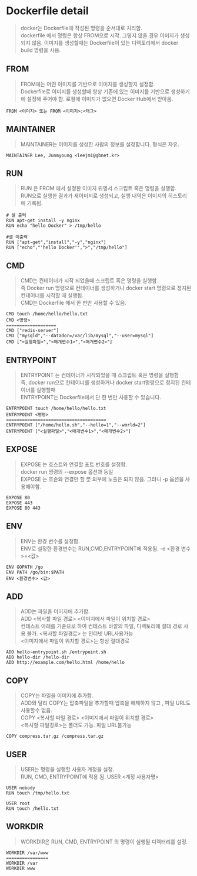 # Dockerfile detail
> docker는 Dockerfile에 작성된 명령을 순서대로 처리함.  
> dockerfile 에서 명령은 항상 FROM으로 시작. 그렇지 않을 경우 이미지가 생성되지 않음.
> 이미지를 생성할때는 Dockerfile이 있는 디렉토리에서 docker build 명령을 사용.  

## FROM
> FROM에는 어떤 이미지를 기반으로 이미지를 생성할지 설정함.  
> Dockerfile로 이미지를 생성할때 항상 기존에 있는 이미지를 기반으로 생성하기에 설정해 주어야 함.
> 로컬에 이미지가 없으면 Docker Hub에서 받아옴.  
```
FROM <이미지> 또는 FROM <이미지>:<태그>
```

## MAINTAINER
> MAINTAINER는 이미지를 생성한 사람의 정보를 설정합니다. 형식은 자유.
```
MAINTAINER Lee, Junmyoung <leejm1@gbnet.kr>
```

## RUN
> RUN 은 FROM 에서 설정한 이미지 위엥서 스크립트 혹은 명령을 실행함.  
> RUN으로 실행한 결과가 새이미지로 생성되고, 실행 내역은 이미지의 히스토리에 기록됨.  
```
# 셀 출력
RUN apt-get install -y nginx
RUN echo "hello Docker" > /tmp/hello
```

```
#셀 미출력
RUN ["apt-get","install","-y","nginx"]
RUN ["echo","'hello Docker'",">","/tmp/hello"]
```

## CMD
> CMD는 컨테이너가 시작 되었을때 스크립트 혹은 명령을 실행함.  
> 즉 Docker run 명령으로 컨테이너를 생성하거나 docker start 명령으로 정지된 컨테이너를 시작할 때 실행됨.  
> CMD는 Dockerfile 에서 한 번만 사용할 수 있음.

```
CMD touch /home/hello/hello.txt
CMD <명령>
===================
CMD ["redis-server"]
CMD ["mysqld","--datador=/var/lib/mysql","--user=mysql"]
CMD ["<실행파일>","<매개변수1>","<매개변수2>"]
```

## ENTRYPOINT
> ENTRYPOINT 는 컨테이너가 시작되었을 때 스크립트 혹은 명령을 실행함  
> 즉, docker run으로 컨테이너를 생성하거나 docker start명령으로 정지된 컨테이너를 실행할때  
> ENTRYPOINT는 Dockerfile에서 단 한 번만 사용할 수 있습니다.  
```
ENTRYPOINT touch /home/hello/hello.txt
ENTRYPOINT <명령>
======================================
ENTRYPOINT ["/home/hello.sh","--hello=1","--world=2"]
ENTRYPOINT ["<실행파일>","<매개변수1>","<매개변수2>"]
```

## EXPOSE 
> EXPOSE 는 호스트와 연결할 포트 번호를 설정함.  
> docker run 명령의 --expose 옵션과 동일  
> EXPOSE 는 호슽와 연결만 할 뿐 외부에 노출은 되지 않음. 그러니 -p 옵션을 사용해야함.  
```
EXPOSE 80
EXPOSE 443
EXPOSE 80 443
```

## ENV
> ENV는 환경 변수를 설정함.  
> ENV로 설정한 환경변수는 RUN,CMD,ENTRYPOINT에 적용됨.
> -e <환경 변수>=<값>
```
ENV GOPATH /go
ENV PATH /go/bin:$PATH
ENV <환경변수> <값>
```

## ADD
> ADD는 파일을 이미지에 추가함.  
> ADD <복사할 파일 경로> <이미지에서 파일이 위치할 경로>  
> 컨테스트 아래를 기준으로 하여 컨테스트 바깥의 파일, 디렉토리에 절대 경로 사용 불가.
> <복사할 파일경로> 는 인터넷 URL사용가능  
> <이미지에서 파일이 위치할 경로>는 항상 절대경로  
```
ADD hello-entrypoint.sh /entrypoint.sh
ADD hello-dir /hello-dir
ADD http://example.com/hello.html /home/hello
```

## COPY
> COPY는 파일을 이미지에 추가함.   
> ADD와 달리 COPY는 압축파일을 추가할때 압축을 해제하지 않고 , 파일 URL도 사용할수 없음.    
> COPY <복사할 파일 경로> <이미지에서 파일이 위치할 경로>  
> <복사할 파일경로>는 폴더도 가능. 파일 URL불가능
```
COPY compress.tar.gz /compress.tar.gz
```

## USER
> USER는 명령을 실행할 사용자 계정을 설정.  
> RUN, CMD, ENTRYPOINT에 적용 됨.
> USER <계정 사용자명>
```
USER nobody
RUN touch /tmp/hello.txt

USER root
RUN touch /hello.txt
```

## WORKDIR
> WORKDIR은 RUN, CMD, ENTRYPOINT 의 명령이 실행될 디렉터리를 설정.  
```
WORKDIR /var/www
================
WORKDIR /var
WORKDIR www
```